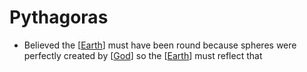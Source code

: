 # Pythagoras

- Believed the [[Earth]] must have been round because spheres were perfectly created by [[God]] so the [[Earth]] must reflect that

[//begin]: # "Autogenerated link references for markdown compatibility"
[Earth]: earth "Earth 🜨"
[God]: god "God"
[//end]: # "Autogenerated link references"
